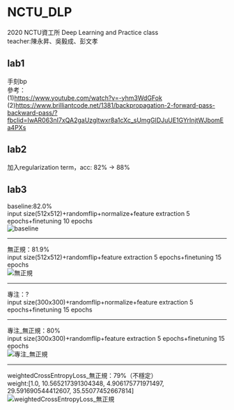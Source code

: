 # NCTU_DLP
2020 NCTU資工所 Deep Learning and Practice class  
teacher:陳永昇、吳毅成、彭文孝  
## lab1
手刻bp  
參考：  
(1)https://www.youtube.com/watch?v=-yhm3WdGFok  
(2)https://www.brilliantcode.net/1381/backpropagation-2-forward-pass-backward-pass/?fbclid=IwAR063nI7xQA2gaUzgltwxr8a1cXc_sUmgGIDJuUE1GYrInjtWJbomEa4PXs  
## lab2
加入regularization term，acc: 82% -> 88%  
## lab3
baseline:82.0%  
input size(512x512)+randomflip+normalize+feature extraction 5 epochs+finetuning 10 epochs  
![baseline](https://i.imgur.com/hSkWsaH.png)  
- - -  
無正規：81.9%  
input size(512x512)+randomflip+feature extraction 5 epochs+finetuning 15 epochs  
![無正規](https://i.imgur.com/FoDjK9l.png)  
- - -  
專注：?  
input size(300x300)+randomflip+normalize+feature extraction 5 epochs+finetuning 15 epochs  

- - -  
專注_無正規：80%  
input size(300x300)+randomflip+feature extraction 5 epochs+finetuning 15 epochs  
![專注_無正規](https://i.imgur.com/8k5uysM.png)  
- - -  
weightedCrossEntropyLoss_無正規：79%（不穩定）  
weight:[1.0, 10.565217391304348, 4.906175771971497, 29.591690544412607, 35.55077452667814]  
![weightedCrossEntropyLoss_無正規](https://i.imgur.com/gmjzRGD.png)  

